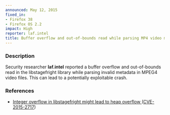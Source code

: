 ```yaml
---
announced: May 12, 2015
fixed_in:
- Firefox 38
- Firefox OS 2.2
impact: High
reporter: laf.intel
title: Buffer overflow and out-of-bounds read while parsing MP4 video metadata
---
```


<h3>Description</h3>

<p>Security researcher <strong>laf.intel</strong> reported a buffer overflow and
out-of-bounds read in the libstagefright library while parsing
invalid metadata in MPEG4 video files. This can lead to a potentially exploitable
crash.
</p>

<h3>References</h3>

<ul>
  <li><a href="https://bugzilla.mozilla.org/show_bug.cgi?id=1154683">
        Integer overflow in libstagefright might lead to heap overflow </a>
(<a href="http://cve.mitre.org/cgi-bin/cvename.cgi?name=CVE-2015-2717"
class="ex-ref">CVE-2015-2717</a>)</li>
</ul>



